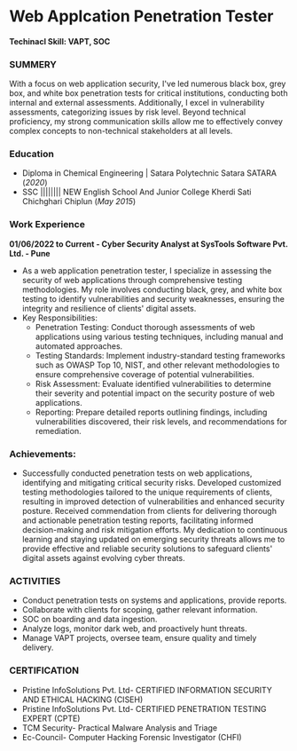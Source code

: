 # Web Applcation Penetration Tester

#### Techinacl Skill: VAPT, SOC

### SUMMERY
With a focus on web application security, I've led numerous black box, grey box, and white box penetration tests for critical institutions, conducting both internal and external assessments. Additionally, I excel in vulnerability assessments, categorizing issues by risk level. Beyond technical proficiency, my strong communication skills allow me to effectively convey complex concepts to non-technical stakeholders at all levels. 

### Education
- Diploma in Chemical Engineering                                               | Satara Polytechnic Satara SATARA (_2020_)
- SSC                                   |||||||| NEW English School And Junior College Kherdi Sati Chichghari Chiplun (_May 2015_)


### Work Experience
**01/06/2022 to Current - Cyber Security Analyst at SysTools Software Pvt. Ltd. - Pune**
- As a web application penetration tester, I specialize in assessing the security of web applications through comprehensive testing methodologies. My role involves conducting black, 
  grey, and white box testing to identify vulnerabilities and security weaknesses, ensuring the integrity and resilience of clients' digital assets.
- Key Responsibilities:
  - Penetration Testing: Conduct thorough assessments of web applications using various testing techniques, including manual and automated approaches.
  - Testing Standards: Implement industry-standard testing frameworks such as OWASP Top 10, NIST, and other relevant methodologies to ensure comprehensive coverage of potential 
    vulnerabilities.
  - Risk Assessment: Evaluate identified vulnerabilities to determine their severity and potential impact on the security posture of web applications.
  - Reporting: Prepare detailed reports outlining findings, including vulnerabilities discovered, their risk levels, and recommendations for remediation.

### Achievements:

- Successfully conducted penetration tests on web applications, identifying and mitigating critical security risks.
Developed customized testing methodologies tailored to the unique requirements of clients, resulting in improved detection of vulnerabilities and enhanced security posture.
Received commendation from clients for delivering thorough and actionable penetration testing reports, facilitating informed decision-making and risk mitigation efforts.
My dedication to continuous learning and staying updated on emerging security threats allows me to provide effective and reliable security solutions to safeguard clients' digital assets against evolving cyber threats.

### ACTIVITIES 
- Conduct penetration tests on systems and applications, provide reports.
- Collaborate with clients for scoping, gather relevant information.
- SOC on boarding and data ingestion.
- Analyze logs, monitor dark web, and proactively hunt threats.
- Manage VAPT projects, oversee team, ensure quality and timely delivery.

### CERTIFICATION
  - Pristine InfoSolutions Pvt. Ltd- CERTIFIED INFORMATION SECURITY AND ETHICAL HACKING (CISEH) 
  - Pristine InfoSolutions Pvt. Ltd- CERTIFIED PENETRATION TESTING EXPERT (CPTE) 
  - TCM Security- Practical Malware Analysis and Triage 
  - Ec-Council- Computer Hacking Forensic Investigator (CHFI)

